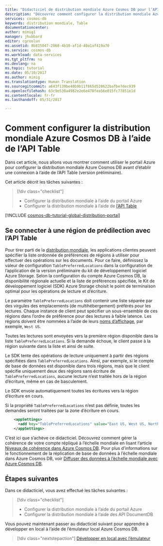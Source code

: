 ```yaml
---
title: "Didacticiel de distribution mondiale Azure Cosmos DB pour l’API Table | Microsoft Docs"
description: "Découvrez comment configurer la distribution mondiale Azure Cosmos DB à l’aide de l’API Table."
services: cosmos-db
keywords: distribution mondiale, Table
documentationcenter: 
author: mimig1
manager: jhubbard
editor: cgronlun
ms.assetid: 8b815047-2868-4b10-af1d-40a1af419a70
ms.service: cosmos-db
ms.workload: data-services
ms.tgt_pltfrm: na
ms.devlang: na
ms.topic: tutorial
ms.date: 05/10/2017
ms.author: mimig
ms.translationtype: Human Translation
ms.sourcegitcommit: a643f139be40b9b11f865d528622bafbe7dec939
ms.openlocfilehash: 63c9e530a4982e2e6e478fea56e015fc77851e1d
ms.contentlocale: fr-fr
ms.lasthandoff: 05/31/2017

---
```

# <a name="how-to-setup-azure-cosmos-db-global-distribution-using-the-table-api"></a>Comment configurer la distribution mondiale Azure Cosmos DB à l’aide de l’API Table

Dans cet article, nous allons vous montrer comment utiliser le portail Azure pour configurer la distribution mondiale Azure Cosmos DB avant d’établir une connexion à l’aide de l’API Table (version préliminaire).

Cet article décrit les tâches suivantes : 

> [!div class="checklist"]
> * Configurer la distribution mondiale à l’aide du portail Azure
> * Configurer la distribution mondiale à l’aide de [l’API Table](table-introduction.md)

[!INCLUDE [cosmos-db-tutorial-global-distribution-portal](../../includes/cosmos-db-tutorial-global-distribution-portal.md)]


## <a name="connecting-to-a-preferred-region-using-the-table-api"></a>Se connecter à une région de prédilection avec l’API Table

Pour tirer parti de la [distribution mondiale](distribute-data-globally.md), les applications clientes peuvent spécifier la liste ordonnée de préférences de régions à utiliser pour effectuer des opérations sur les documents. Pour ce faire, définissez la valeur de configuration `TablePreferredLocations` dans la configuration de l’application de la version préliminaire du kit de développement logiciel Azure Storage. Selon la configuration du compte Azure Cosmos DB, la disponibilité régionale actuelle et la liste de préférences spécifiée, le Kit de développement logiciel (SDK) Azure Storage choisit le point de terminaison optimal pour les opérations de lecture et d’écriture.

Le paramètre `TablePreferredLocations` doit contenir une liste séparée par des virgules des emplacements (de multihébergement) préférés pour les lectures. Chaque instance de client peut spécifier un sous-ensemble de ces régions dans l’ordre de préférence pour des lectures à faible latence. Les régions doivent être nommées à l’aide de leurs [noms d’affichage](https://msdn.microsoft.com/library/azure/gg441293.aspx), par exemple, `West US`.

Toutes les lectures sont envoyées vers la première région disponible dans la liste `TablePreferredLocations`. Si la demande échoue, le client passe à la région suivante dans la liste et ainsi de suite.

Le SDK tente des opérations de lecture uniquement à partir des régions spécifiées dans `TablePreferredLocations`. Ainsi, par exemple, si le compte de base de données est disponible dans trois régions, mais que le client spécifie uniquement deux des régions sans écriture de `TablePreferredLocations`, aucune lecture n’est traitée hors de la région d’écriture, même en cas de basculement.

Le SDK envoie automatiquement toutes les écritures vers la région d’écriture en cours.

Si la propriété `TablePreferredLocations` n’est pas définie, toutes les demandes seront traitées par la zone d’écriture en cours.

```xml
    <appSettings>
      <add key="TablePreferredLocations" value="East US, West US, North Europe"/>           
    </appSettings>
```

C’est ici que s’achève ce didacticiel. Découvrez comment gérer la cohérence de votre compte répliqué à l’échelle mondiale en lisant l’article [Niveaux de cohérence dans Azure Cosmos DB](consistency-levels.md). Pour plus d’informations sur le fonctionnement de la réplication de base de données à l’échelle mondiale dans Azure Cosmos DB, voir [Diffuser des données à l’échelle mondiale avec Azure Cosmos DB](distribute-data-globally.md).

## <a name="next-steps"></a>Étapes suivantes

Dans ce didacticiel, vous avez effectué les tâches suivantes :

> [!div class="checklist"]
> * Configurer la distribution mondiale à l’aide du portail Azure
> * Configurer la distribution mondiale à l’aide des API DocumentDB

Vous pouvez maintenant passer au didacticiel suivant pour apprendre à développer en local à l’aide de l’émulateur local Azure Cosmos DB.

> [!div class="nextstepaction"]
> [Développer en local avec l’émulateur](local-emulator.md)

